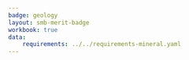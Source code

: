 ```yaml
---
badge: geology
layout: smb-merit-badge
workbook: true
data:
    requirements: ../../requirements-mineral.yaml
---
```

